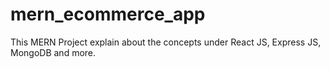 # mern_ecommerce_app
This MERN Project explain about the concepts under React JS, Express JS, MongoDB and more.
